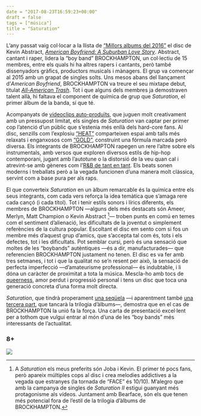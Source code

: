 ```yaml
---
date = "2017-08-23T16:59:23+00:00"
draft = false
tags = ["música"]
title = "Saturation"
---
```

L’any passat vaig col·locar a la llista de [“Millors albums del 2016”](http://enricllonch.com/post/155206794384/els-40-àlbums-del-2016) el disc de Kevin Abstract, [*American Boyfriend: A Suburban Love Story*](https://www.youtube.com/watch?v=dJarpbuXxDU). Abstract, cantant i raper, lidera la “boy band” BROCKHAMPTON, un col·lectiu de 15 membres, entre els quals hi ha altres rapers i cantants, però també dissenyadors gràfics, productors musicals i mànagers. El grup va començar al 2015 amb un grapat de singles solts. Uns mesos abans del llançament d’*American Boyfriend*, BROCKHAMPTON va treure el seu mixtape debut, titulat [*All-American Trash*](https://www.youtube.com/watch?v=fluhzuZ0S04). Tot i que alguns dels membres ja demostraven talent allà, hi faltava el component de química de grup que *Saturation*, el primer àlbum de la banda, sí que té. 

<!-- more -->

Acompanyats de [videoclips auto-produïts](https://www.youtube.com/user/ALlVESINCEFOREVER), que juguen molt creativament amb un pressupost limitat, els singles de *Saturation* van captar per primer cop l’atenció d’un públic que s’estenia més enllà dels hard-core fans. Al disc, senzills com l’explosiu [“HEAT”](https://www.youtube.com/watch?v=Jpu0JZxDz-w) comparteixen espai amb talls més relaxats i enganxosos com [“GOLD”](https://www.youtube.com/watch?v=n_ZRRlVDVa8), construint una fórmula marcada però diversa. Els integrants de BROCKHAMPTON rapegen un rere l’altre sobre els instrumentals, amb versos que exploren diversos estils de hip-hop contemporani, jugant amb l’autotune o la distorsió de la veu quan cal i atrevint-se amb gèneres com l’[R&B de tant en tant](https://www.youtube.com/watch?v=_nWYiEq4wd0). Els beats sonen moderns i treballats però a la vegada funcionen d’una manera molt clàssica, servint com a base pura per als raps. 

El que converteix *Saturation* en un àlbum remarcable és la química entre els seus integrants, com cada vers reforça la idea temàtica que s’amaga rere cada cançó (i cada títol). Tot i tenir estils sonors i lírics diferents, els membres de BROCKHAMPTON —alguns dels més destacats són Ameer, Merlyn, Matt Champion o Kevin Abstract [^1]— troben punts en comú en temes com el sentiment d’alienació, les dificultats de la joventut o simplement referències de la cultura popular. Escoltant el disc em sento com si fos un membre més d’aquest grup d’amics, que s’accepta tal com és, tots i els defectes, tot i les dificultats. Pot semblar cursi, però és una sensació que moltes de les “boybands” autèntiques —és a dir, manufacturades— que referencien BROCKHAMPTON justament no tenen. El disc es va fer amb tres setmanes, i tot i que la qualitat no se’n resent per això, la sensació de perfecta imperfecció —d’amateurisme professional— és indubtable, i li dóna un caràcter de proximitat a tota la música. Mescla-ho amb tocs de [queerness](https://www.youtube.com/watch?v=PMZZUyos1kI), amor perdut i progressió  personal i tens un disc que toca una generació concreta d’una forma molt directa.

*Saturation*, que tindrà properament [una seqüela](https://www.youtube.com/watch?v=vWhPimx07H0) —i aparentment també [una tercera part](https://www.youtube.com/watch?v=lu3mIerRJlI), que tancarà la trilogia d’àlbums—, demostra que en el cas de BROCKHAMPTON la unió fa la força. Una carta de presentació excel·lent per a tothom que vulgui entrar al món d’una de les “boy bands” més interessants de l’actualitat. 

### 8+

[^1]: A *Saturation* els meus preferits són Joba i Kevin. El primer té pocs fans, però apareix múltiples cops al disc i crea melodies addictives a la vegada que estranyes (la tornada de “FACE” és 10/10). M’alegro que amb la campanya de singles de *Saturation II* estigui guanyant més protagonisme als vídeos. Juntament amb Bearface, són els que tenen més potencial fora de l’estil de la trilogia d’àlbums de BROCKHAMPTON.

<img id="splashFade" src="https://68.media.tumblr.com/fa25e7c3dbe387a805c26f735a5beb81/tumblr_ovjo43sSwm1u00ofno3_1280.jpg">